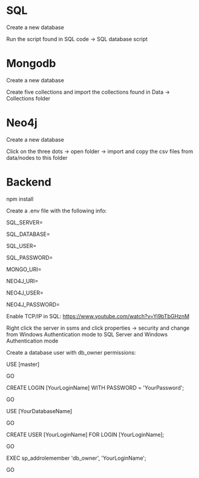 # SQL

Create a new database

Run the script found in SQL code -> SQL database script

# Mongodb

Create a new database

Create five collections and import the collections found in Data -> Collections folder

# Neo4j

Create a new database

Click on the three dots -> open folder -> import and copy the csv files from data/nodes to this folder

# Backend

npm install

Create a .env file with the following info:

SQL_SERVER=

SQL_DATABASE=

SQL_USER=

SQL_PASSWORD=

MONGO_URI=

NEO4J_URI=

NEO4J_USER=

NEO4J_PASSWORD=

Enable TCP/IP in SQL: https://www.youtube.com/watch?v=Yi9bTbGHznM

Right click the server in ssms and click properties -> security and change from Windows Authentication mode to SQL Server and Windows Authentication mode

Create a database user with db_owner permissions:

USE [master]

GO

CREATE LOGIN [YourLoginName] WITH PASSWORD = 'YourPassword';

GO

USE [YourDatabaseName]

GO

CREATE USER [YourLoginName] FOR LOGIN [YourLoginName];

GO

EXEC sp_addrolemember 'db_owner', 'YourLoginName';

GO

